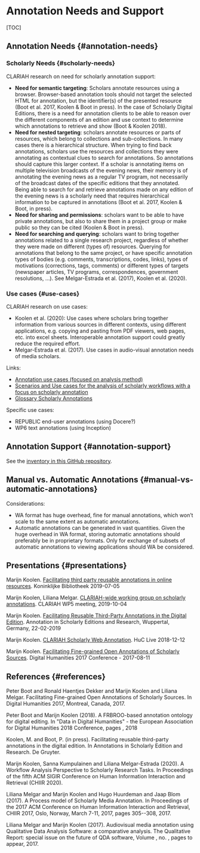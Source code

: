 # Annotation Needs and Support

[TOC]

## Annotation Needs {#annotation-needs}

### Scholarly Needs {#scholarly-needs}

CLARIAH research on need for scholarly annotation support:

* **Need for semantic targeting**: Scholars annotate resources using a browser. Browser-based annotation tools should not target the selected HTML for annotation, but the identifier(s) of the presented resource  (Boot et al. 2017, Koolen & Boot in press). In the case of Scholarly Digital Editions, there is a need for annotation clients to be able to reason over the different components of an edition and use context to determine which annotations to retrieve and show (Boot & Koolen 2018).
* **Need for nested targeting**: scholars annotate resources or parts of resources, which belong to collections and sub-collections. In many cases there is a hierarchical structure. When trying to find back annotations, scholars use the resources and collections they were annotating as contextual clues to search for annotations. So annotations should capture this larger context. If a scholar is annotating items on multiple television broadcasts of the evening news, their memory is of annotating the evening news as a regular TV program, not necessarily of the broadcast dates of the specific editions that they annotated. Being able to search for and retrieve annotations made on any edition of the evening news is a scholarly need that requires hierarchical information to be captured in annotations (Boot et al. 2017, Koolen & Boot, in press). 
* **Need for sharing and permissions**: scholars want to be able to have private annotations, but also to share them in a project group or make public so they can be cited (Koolen & Boot in press).
* **Need for searching and querying**: scholars want to bring together annotations related to a single research project, regardless of whether they were made on different (types of) resources. Querying for annotations that belong to the same project, or have specific annotation types of bodies (e.g. comments, transcriptions, codes, links), types of motivations (corrections, tags, comments) or different types of targets (newspaper articles, TV programs, correspondences, government resolutions, …). See Melgar-Estrada et al. (2017), Koolen et al. (2020).

### Use cases {#use-cases}

CLARIAH research on use cases:

* Koolen et al. (2020): Use cases where scholars bring together information from various sources in different contexts, using different applications, e.g. copying and pasting from PDF viewers, web pages, etc. into excel sheets. Interoperable annotation support could greatly reduce the required effort.
* Melgar-Estrada et al. (2017). Use cases in audio-visual annotation needs of media scholars.

Links:

* [Annotation use cases (focused on analysis method)](https://docs.google.com/spreadsheets/d/1h2uHh7V_kRu-MVVQlS0yEysxCiFK_Yp6jt-KesZyULU/edit#gid=0)
* [Scenarios and Use cases for the analysis of scholarly workflows with a focus on scholarly annotation](https://docs.google.com/document/d/1RapgQFmY2BtqH8TRs4Cx4ZIm47MIqJVXH20sqso7i4w/edit#)
* [Glossary Scholarly Annotations](https://docs.google.com/document/d/1Oqg_kgfZiawCIUQBErgR7HuT3nKzMJ9hZt4o7Zo7bI4/edit#heading=h.6e8zrz38eo83)

Specific use cases:

* REPUBLIC end-user annotations (using Docere?)
* WP6 text annotations (using Inception)

## Annotation Support {#annotation-support}

See the [inventory in this GitHub repository](https://github.com/CLARIAH/IG-Annotation/blob/master/inventory.md).

## Manual vs. Automatic Annotations {#manual-vs-automatic-annotations}

Considerations:

* WA format has huge overhead, fine for manual annotations, which won’t scale to the same extent as automatic annotations.
* Automatic annotations can be generated in vast quantities. Given the huge overhead in WA format, storing automatic annotations should preferably be in proprietary formats. Only for exchange of subsets of automatic annotations to viewing applications should WA be considered.

## Presentations {#presentations}

Marijn Koolen. [Facilitating third party reusable annotations in online resources](https://docs.google.com/presentation/d/1sfM66pQTQCmriv6wAxN8Wqu_omsdh8jsgtyUP3Y9z_M/edit#slide=id.p). Koninklijke Bibliotheek 2019-07-05

Marijn Koolen, Liliana Melgar. [CLARIAH-wide working group on scholarly annotations](https://docs.google.com/presentation/d/1PxfB_U5BY6pyTcjxKkrb3KLFAnIPwZRmtmujqxCJf44/edit). CLARIAH WP5 meeting, 2019-10-04

Marijn Koolen. [Facilitating Reusable Third-Party Annotations in the Digital Edition](https://docs.google.com/presentation/d/1kiuLGXwGTcgPZZlviAnSTGRGgGzVl3zObB-SH0LnV_k/edit#slide=id.p). Annotation in Scholarly Editions and Research, Wuppertal, Germany, 22-02-2019

Marijn Koolen. [CLARIAH Scholarly Web Annotation](https://docs.google.com/presentation/d/1XGJYJPgdr6lqHT0-ocHxGmg166KmUVYL89gHhylPAgU/edit#slide=id.p). HuC Live 2018-12-12

Marijn Koolen. [Facilitating Fine-grained Open Annotations of Scholarly Sources](https://docs.google.com/presentation/d/1Xlo75WSbo_Uwr8-ikd1bl_NV_HsRG_VfoJeLz9vHS4I/edit#slide=id.p). Digital Humanities 2017 Conference - 2017-08-11

## References {#references}

Peter Boot and Ronald Haentjes Dekker and Marijn Koolen and Liliana Melgar. Facilitating Fine-grained Open Annotations of Scholarly Sources. In Digital Humanities 2017, Montreal, Canada, 2017.

Peter Boot and Marijn Koolen (2018). A FRBROO-based annotation ontology for digital editing. In "Data in Digital Humanities" - the European Association for Digital Humanities 2018 Conference, pages , 2018

Koolen, M. and Boot, P. (in press). Facilitating reusable third-party annotations in the digital edition. In Annotations in Scholarly Edition and Research. De Gruyter.

Marijn Koolen, Sanna Kumpulainen and Liliana Melgar-Estrada (2020). A Workflow Analysis Perspective to Scholarly Research Tasks. In Proceedings of the fifth ACM SIGIR Conference on Human Information Interaction and Retrieval (CHIIR 2020).

Liliana Melgar and Marijn Koolen and Hugo Huurdeman and Jaap Blom (2017). A Process model of Scholarly Media Annotation. In Proceedings of the 2017 ACM Conference on Human Information Interaction and Retrieval, CHIIR 2017, Oslo, Norway, March 7-11, 2017, pages 305--308, 2017.

Liliana Melgar and Marijn Koolen (2017). Audiovisual media annotation using Qualitative Data Analysis Software: a comparative analysis. The Qualitative Report: special issue on the future of QDA software, Volume , no. , pages to appear, 2017.
